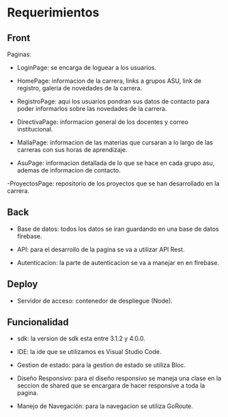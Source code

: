 # Requerimientos

## Front

Paginas:

- LoginPage: se encarga de loguear a los usuarios.

- HomePage: informacion de la carrera, links a grupos ASU, link de registro, galeria de novedades de la carrera.

- RegistroPage: aqui los usuarios pondran sus datos de contacto para poder informarlos sobre las novedades de la carrera.

- DirectivaPage: informacion general de los docentes y correo institucional.

- MallaPage: informacion de las materias que cursaran a lo largo de las carreras con sus horas de aprendizaje.

- AsuPage: informacion detallada de lo que se hace en cada grupo asu, ademas de informacion de contacto.

-ProyectosPage: repositorio de los proyectos que se han desarrollado en la carrera.

## Back

- Base de datos: todos los datos se iran guardando en una base de datos firebase.

- API: para el desarrollo de la pagina se va a utilizar API Rest.

- Autenticacion: la parte de autenticacion se va a manejar en en firebase.

## Deploy

- Servidor de acceso: contenedor de despliegue (Node).

## Funcionalidad

- sdk: la version de sdk esta entre 3.1.2 y 4.0.0.

- IDE: la ide que se utilizamos es Visual Studio Code.

- Gestion de estado: para la gestion de estado se utiliza Bloc.

- Diseño Responsivo: para el diseño responsivo se maneja una clase en la seccion de shared que se encargara de hacer responsive a toda la pagina.

- Manejo de Navegación: para la navegacion se utiliza GoRoute.



